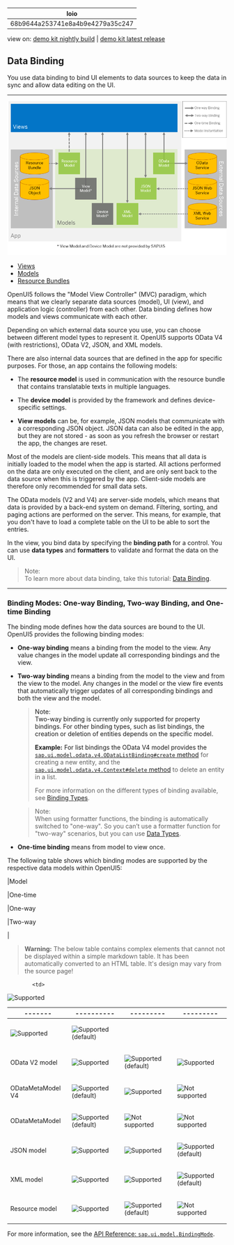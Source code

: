 <!-- loio68b9644a253741e8a4b9e4279a35c247 -->

| loio |
| -----|
| 68b9644a253741e8a4b9e4279a35c247 |

<div id="loio">

view on: [demo kit nightly build](https://openui5nightly.hana.ondemand.com/#/topic/68b9644a253741e8a4b9e4279a35c247) | [demo kit latest release](https://openui5.hana.ondemand.com/#/topic/68b9644a253741e8a4b9e4279a35c247)</div>

## Data Binding

You use data binding to bind UI elements to data sources to keep the data in sync and allow data editing on the UI.

***

![](loio544b09736447477198202b636048bab8_LowRes.png)

-   [Views](Views_91f27e3.md)
-   [Models](Models_e1b6259.md)
-   [Resource Bundles](Resource_Bundles_91f225c.md)

OpenUI5 follows the "Model View Controller" \(MVC\) paradigm, which means that we clearly separate data sources \(model\), UI \(view\), and application logic \(controller\) from each other. Data binding defines how models and views communicate with each other.

Depending on which external data source you use, you can choose between different model types to represent it. OpenUI5 supports OData V4 \(with restrictions\), OData V2, JSON, and XML models.

There are also internal data sources that are defined in the app for specific purposes. For those, an app contains the following models:

-   The **resource model** is used in communication with the resource bundle that contains translatable texts in multiple languages.

-   The **device model** is provided by the framework and defines device-specific settings.

-   **View models** can be, for example, JSON models that communicate with a corresponding JSON object. JSON data can also be edited in the app, but they are not stored - as soon as you refresh the browser or restart the app, the changes are reset.


Most of the models are client-side models. This means that all data is initially loaded to the model when the app is started. All actions performed on the data are only executed on the client, and are only sent back to the data source when this is triggered by the app. Client-side models are therefore only recommended for small data sets.

The OData models \(V2 and V4\) are server-side models, which means that data is provided by a back-end system on demand. Filtering, sorting, and paging actions are performed on the server. This means, for example, that you don't have to load a complete table on the UI to be able to sort the entries.

In the view, you bind data by specifying the **binding path** for a control. You can use **data types** and **formatters** to validate and format the data on the UI.

> Note:  
> To learn more about data binding, take this tutorial: [Data Binding](Data_Binding_e531093.md).

***

<a name="loio68b9644a253741e8a4b9e4279a35c247__section_BindingModes"/>

### Binding Modes: One-way Binding, Two-way Binding, and One-time Binding

The binding mode defines how the data sources are bound to the UI. OpenUI5 provides the following binding modes:

-   **One-way binding** means a binding from the model to the view. Any value changes in the model update all corresponding bindings and the view.

-   **Two-way binding** means a binding from the model to the view and from the view to the model. Any changes in the model or the view fire events that automatically trigger updates of all corresponding bindings and both the view and the model.

    > Note:  
    > Two-way binding is currently only supported for property bindings. For other binding types, such as list bindings, the creation or deletion of entities depends on the specific model.
    > 
    > **Example:** For list bindings the OData V4 model provides the [`sap.ui.model.odata.v4.ODataListBinding#create` method](https://openui5.hana.ondemand.com/#/api/sap.ui.model.odata.v4.ODataListBinding/methods/create) for creating a new entity, and the [`sap.ui.model.odata.v4.Context#delete` method](https://openui5.hana.ondemand.com/#/api/sap.ui.model.odata.v4.Context/methods/delete) to delete an entity in a list. 
    > 
    > For more information on the different types of binding available, see [Binding Types](Binding_Types_91f0d8a.md).

    > Note:  
    > When using formatter functions, the binding is automatically switched to "one-way". So you can’t use a formatter function for "two-way" scenarios, but you can use [Data Types](Formatting,_Parsing,_and_Validating_Data_07e4b92.md#loio07e4b920f5734fd78fdaa236f26236d8__section_DataTypes).

-   **One-time binding** means from model to view once.


The following table shows which binding modes are supported by the respective data models within OpenUI5:

|Model

|One-time

|One-way

|Two-way

|
 > **Warning:** The below table contains complex elements that cannot not be displayed within a simple markdown table. It has been automatically converted to an HTML table. It's design may vary from the source page!

<table>
	<thead>
		<tr>
			<th>-------</th>
			<th>----------</th>
			<th>---------</th>
			<th>---------</th>
		</tr>
	</thead>
	<tbody>

			<td> 

![Supported](loio3cb17ee88aed44d2bf1d14b97728c709_LowRes.gif) 
			</td>
			<td> 

![Supported](loio3cb17ee88aed44d2bf1d14b97728c709_LowRes.gif) 
			</td>
			<td> 

![Supported](loio3cb17ee88aed44d2bf1d14b97728c709_LowRes.gif) \(default\)
			</td>
		</tr>
		<tr>
			<td>OData V2 model
			</td>
			<td> 

![Supported](loio3cb17ee88aed44d2bf1d14b97728c709_LowRes.gif) 
			</td>
			<td> 

![Supported](loio3cb17ee88aed44d2bf1d14b97728c709_LowRes.gif) \(default\)
			</td>
			<td> 

![Supported](loio3cb17ee88aed44d2bf1d14b97728c709_LowRes.gif) 
			</td>
		</tr>
		<tr>
			<td>ODataMetaModel V4
			</td>
			<td> 

![Supported](loio3cb17ee88aed44d2bf1d14b97728c709_LowRes.gif) \(default\)
			</td>
			<td> 

![Supported](loio3cb17ee88aed44d2bf1d14b97728c709_LowRes.gif) 
			</td>
			<td> 

![Not supported](loio5befb5af20ed42fd9052a99014d953a3_LowRes.gif) 
			</td>
		</tr>
		<tr>
			<td>ODataMetaModel
			</td>
			<td> 

![Supported](loio3cb17ee88aed44d2bf1d14b97728c709_LowRes.gif) \(default\)
			</td>
			<td> 

![Not supported](loio5befb5af20ed42fd9052a99014d953a3_LowRes.gif) 
			</td>
			<td> 

![Not supported](loio5befb5af20ed42fd9052a99014d953a3_LowRes.gif) 
			</td>
		</tr>
		<tr>
			<td>JSON model
			</td>
			<td> 

![Supported](loio3cb17ee88aed44d2bf1d14b97728c709_LowRes.gif) 
			</td>
			<td> 

![Supported](loio3cb17ee88aed44d2bf1d14b97728c709_LowRes.gif) 
			</td>
			<td> 

![Supported](loio3cb17ee88aed44d2bf1d14b97728c709_LowRes.gif) \(default\)
			</td>
		</tr>
		<tr>
			<td>XML model
			</td>
			<td> 

![Supported](loio3cb17ee88aed44d2bf1d14b97728c709_LowRes.gif) 
			</td>
			<td> 

![Supported](loio3cb17ee88aed44d2bf1d14b97728c709_LowRes.gif) 
			</td>
			<td> 

![Supported](loio3cb17ee88aed44d2bf1d14b97728c709_LowRes.gif) \(default\)
			</td>
		</tr>
		<tr>
			<td>Resource model
			</td>
			<td> 

![Supported](loio3cb17ee88aed44d2bf1d14b97728c709_LowRes.gif) 
			</td>
			<td> 

![Supported](loio3cb17ee88aed44d2bf1d14b97728c709_LowRes.gif) \(default\)
			</td>
			<td> 

![Not supported](loio5befb5af20ed42fd9052a99014d953a3_LowRes.gif) 
			</td>
		</tr>
	</tbody>
</table>

For more information, see the [API Reference: `sap.ui.model.BindingMode`](https://openui5.hana.ondemand.com/#docs/api/symbols/sap.ui.model.BindingMode.html). 

